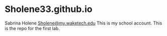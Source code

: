 # Sholene33.github.io


Sabrina Holene
Sholene@my.waketech.edu
This is my school account.
This is the repo for the first lab. 